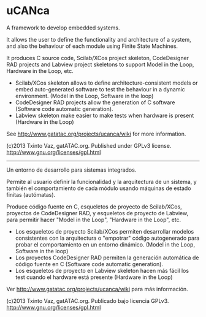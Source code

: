 uCANca
======

A framework to develop embedded systems.

It allows the user to define the functionality and architecture of a system, and also the behaviour of each module using Finite State Machines.

It produces C source code, Scilab/XCos project skeleton, CodeDesigner RAD projects and Labview project skeletons to support Model in the Loop, Hardware in the Loop, etc.

* Scilab/XCos skeleton allows to define architecture-consistent models or embed auto-generated software to test the behaviour in a dynamic environment. (Model in the Loop, Software in the loop)
* CodeDesigner RAD projects allow the generation of C software (Software code automatic generation).
* Labview skeleton make easier to make tests when hardware is present (Hardware in the Loop)

See http://www.gatatac.org/projects/ucanca/wiki for more information.

(c)2013 Txinto Vaz, gatATAC.org.
Published under GPLv3 license. http://www.gnu.org/licenses/gpl.html

------------

Un entorno de desarrollo para sistemas integrados.

Permite al usuario definir la funcionalidad y la arquitectura de un sistema, y también el comportamiento de cada módulo usando máquinas de estado finitas (autómatas).

Produce código fuente en C, esqueletos de proyecto de Scilab/XCos, proyectos de CodeDesigner RAD, y esqueletos de proyecto de Labview, para permitir hacer "Model in the Loop", "Hardware in the Loop", etc.

* Los esqueletos de proyecto Scilab/XCos permiten desarrollar modelos consistentes con la arquitectura o "empotrar" código autogenerado para probar el comportamiento en un entorno dinámico. (Model in the Loop, Software in the loop)
* Los proyectos CodeDesigner RAD permiten la generación automática de código fuente en C (Software code automatic generation).
* Los esqueletos de proyecto en Labview skeleton hacen más fácil los test cuando el hardware está presente (Hardware in the Loop)

Ver http://www.gatatac.org/projects/ucanca/wiki para más información.

(c)2013 Txinto Vaz, gatATAC.org.
Publicado bajo licencia GPLv3. http://www.gnu.org/licenses/gpl.html

